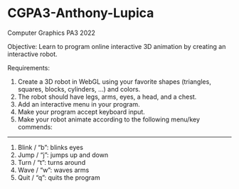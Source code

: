 # CGPA3-Anthony-Lupica
Computer Graphics PA3 2022

Objective:
Learn to program online interactive 3D animation by creating an interactive robot.

Requirements:
1. Create a 3D robot in WebGL using your favorite shapes (triangles, squares,
blocks, cylinders, ...) and colors.
2. The robot should have legs, arms, eyes, a head, and a chest.
3. Add an interactive menu in your program.
4. Make your program accept keyboard input.
5. Make your robot animate according to the following menu/key commends:
------------------------------------------------------------------------
  1. Blink / “b”: blinks eyes
  2. Jump / “j”: jumps up and down
  3. Turn / “t”: turns around
  4. Wave / “w”: waves arms
  5. Quit / “q”: quits the program
  
